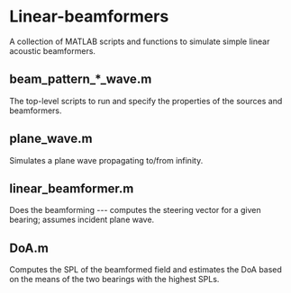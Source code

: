 # Linear-beamformers
 
A collection of MATLAB scripts and functions to simulate simple linear acoustic beamformers.

## beam_pattern_*_wave.m

The top-level scripts to run and specify the properties of the sources and beamformers.

## plane_wave.m

Simulates a plane wave propagating to/from infinity.

## linear_beamformer.m

Does the beamforming --- computes the steering vector for a given bearing; assumes incident plane wave.

## DoA.m

Computes the SPL of the beamformed field and estimates the DoA based on the means of the two bearings with the highest SPLs.